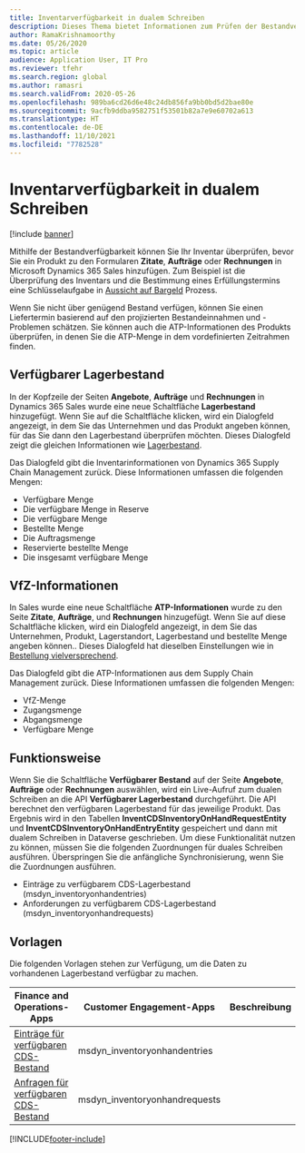 ```yaml
---
title: Inventarverfügbarkeit in dualem Schreiben
description: Dieses Thema bietet Informationen zum Prüfen der Bestandverfügbarkeit in dualem Schreiben.
author: RamaKrishnamoorthy
ms.date: 05/26/2020
ms.topic: article
audience: Application User, IT Pro
ms.reviewer: tfehr
ms.search.region: global
ms.author: ramasri
ms.search.validFrom: 2020-05-26
ms.openlocfilehash: 989ba6cd26d6e48c24db856fa9bb0bd5d2bae80e
ms.sourcegitcommit: 9acfb9ddba9582751f53501b82a7e9e60702a613
ms.translationtype: HT
ms.contentlocale: de-DE
ms.lasthandoff: 11/10/2021
ms.locfileid: "7782528"
---
```

# <a name="inventory-availability-in-dual-write"></a>Inventarverfügbarkeit in dualem Schreiben

[!include [banner](../../includes/banner.md)]

Mithilfe der Bestandverfügbarkeit können Sie Ihr Inventar überprüfen, bevor Sie ein Produkt zu den Formularen **Zitate**, **Aufträge** oder **Rechnungen** in Microsoft Dynamics 365 Sales hinzufügen. Zum Beispiel ist die Überprüfung des Inventars und die Bestimmung eines Erfüllungstermins eine Schlüsselaufgabe in [Aussicht auf Bargeld](dual-write-prospect-to-cash.md) Prozess.

Wenn Sie nicht über genügend Bestand verfügen, können Sie einen Liefertermin basierend auf den projizierten Bestandeinnahmen und -Problemen schätzen. Sie können auch die ATP-Informationen des Produkts überprüfen, in denen Sie die ATP-Menge in dem vordefinierten Zeitrahmen finden.

## <a name="on-hand-inventory"></a>Verfügbarer Lagerbestand

In der Kopfzeile der Seiten **Angebote**, **Aufträge** und **Rechnungen** in Dynamics 365 Sales wurde eine neue Schaltfläche **Lagerbestand** hinzugefügt. Wenn Sie auf die Schaltfläche klicken, wird ein Dialogfeld angezeigt, in dem Sie das Unternehmen und das Produkt angeben können, für das Sie dann den Lagerbestand überprüfen möchten. Dieses Dialogfeld zeigt die gleichen Informationen wie [Lagerbestand](../../../../supply-chain/inventory/tasks/check-availability-stock.md).

Das Dialogfeld gibt die Inventarinformationen von Dynamics 365 Supply Chain Management zurück. Diese Informationen umfassen die folgenden Mengen:

- Verfügbare Menge
- Die verfügbare Menge in Reserve
- Die verfügbare Menge
- Bestellte Menge
- Die Auftragsmenge
- Reservierte bestellte Menge
- Die insgesamt verfügbare Menge

## <a name="atp-information"></a>VfZ-Informationen

In Sales wurde eine neue Schaltfläche **ATP-Informationen** wurde zu den Seite **Zitate**, **Aufträge**, und **Rechnungen** hinzugefügt. Wenn Sie auf diese Schaltfläche klicken, wird ein Dialogfeld angezeigt, in dem Sie das Unternehmen, Produkt, Lagerstandort, Lagerbestand und bestellte Menge angeben können.. Dieses Dialogfeld hat dieselben Einstellungen wie in [Bestellung vielversprechend](../../../../supply-chain/sales-marketing/delivery-dates-available-promise-calculations.md#atp-calculations).

Das Dialogfeld gibt die ATP-Informationen aus dem Supply Chain Management zurück. Diese Informationen umfassen die folgenden Mengen:

- VfZ-Menge
- Zugangsmenge
- Abgangsmenge
- Verfügbare Menge

## <a name="how-it-works"></a>Funktionsweise

Wenn Sie die Schaltfläche **Verfügbarer Bestand** auf der Seite **Angebote**, **Aufträge** oder **Rechnungen** auswählen, wird ein Live-Aufruf zum dualen Schreiben an die API **Verfügbarer Lagerbestand** durchgeführt. Die API berechnet den verfügbaren Lagerbestand für das jeweilige Produkt. Das Ergebnis wird in den Tabellen **InventCDSInventoryOnHandRequestEntity** und **InventCDSInventoryOnHandEntryEntity** gespeichert und dann mit dualem Schreiben in Dataverse geschrieben. Um diese Funktionalität nutzen zu können, müssen Sie die folgenden Zuordnungen für duales Schreiben ausführen. Überspringen Sie die anfängliche Synchronisierung, wenn Sie die Zuordnungen ausführen.

- Einträge zu verfügbarem CDS-Lagerbestand (msdyn_inventoryonhandentries)
- Anforderungen zu verfügbarem CDS-Lagerbestand (msdyn_inventoryonhandrequests)

## <a name="templates"></a>Vorlagen

Die folgenden Vorlagen stehen zur Verfügung, um die Daten zu vorhandenen Lagerbestand verfügbar zu machen.

Finance and Operations-Apps | Customer Engagement-Apps     | Beschreibung
---|---|---
[Einträge für verfügbaren CDS-Bestand](mapping-reference.md#145) | msdyn_inventoryonhandentries |
[Anfragen für verfügbaren CDS-Bestand](mapping-reference.md#147) | msdyn_inventoryonhandrequests |

[!INCLUDE[footer-include](../../../../includes/footer-banner.md)]
